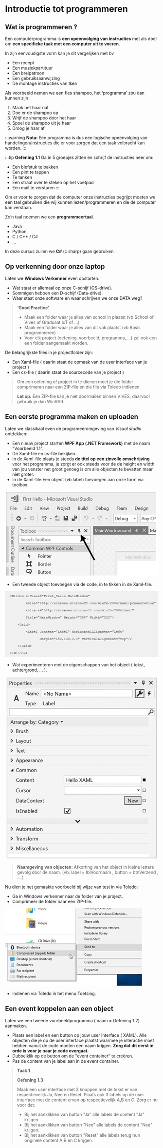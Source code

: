 # Introductie tot programmeren

## Wat is programmeren ?

Een computerprogramma is **een opeenvolging van instructies** met als doel om **een specifieke taak met een computer uit te voeren**.

In zijn eenvoudigste vorm kan je dit vergelijken met bv 
* Een recept
* Een muziekpartituur
* Een breipatroon
* Een gebruiksaanwijzing
* De montage instructies van Ikea

Als voorbeeld nemen we een fles shampoo, het ‘programma’ zou dan kunnen zijn :

1. Maak het haar nat
2. Doe er de shampoo op
3. Wrijf de shampoo door het haar
4. Spoel de shampoo uit je haar
5. Droog je haar af

:::warning **Nota:**
Een programma is dus een logische opeenvolging van handelingen/instructies die er voor zorgen dat een taak volbracht kan worden.
:::

:::tip **Oefening 1.1**
Ga in 5 groepjes zitten en schrijf de instructies neer om: 
* Een biefstuk te bakken
* Een pint te tappen
* Te tanken
* Een straat over te steken op het voetpad
* Een mail te versturen
:::

Om er voor te zorgen dat de computer onze instructies begrijpt moeten we een taal gebruiken die wij kunnen lezen/programmeren en die de computer kan verstaan.

Zo’n taal noemen we een **programmeertaal**. 

* Java
* Python
* C / C++ / C#
* …

In deze cursus zullen we **C#** (c sharp) gaan gebruiken.

## Op verkenning door onze laptop
Laten we **Windows Verkenner** even opstarten.
* Wat staat er allemaal op onze C-schijf (OS-drive).
* Sommigen hebben een D-schijf (Data-drive).
* Waar staat onze software en waar schrijven we onze DATA weg?

> **‘Good Practice’** 
>* Maak een folder waar je alles van school in plaatst
(vb School of Vives of Graduaat IoT of …)
>* Maak een folder waar je alles van dit vak plaatst
(vb Basis programmeren)
>* Voor elk project (oefening, voorbeeld, programma,… ) zal ook een een folder aangemaakt worden.

De belangrijkste files in je projectfolder zijn:
* Een Xaml-file ( daarin staat de opmaak van de user interface van je project )
* Een cs-file ( daarin staat de sourcecode van je project )
> Om een oefening of project in te dienen moet je die folder comprimeren naar een ZIP-file en die file via Toledo indienen. 
> 
> **Let op:** Een ZIP-file kan je niet doormailen binnen VIVES, daarvoor gebruik je dan WinRAR. 

## Een eerste programma maken en uploaden

Laten we klassikaal even de programeeromgeving van *Visual studio* ontdekken:
* Een nieuw project starten **WPF App (.NET Framework)** met de naam "Voorbeeld 1.1".
* De Xaml-file en cs-file bekijken.
* In de Xaml-file plaats je steeds **de titel op een zinvolle omschrijving** voor het programma, je zorgt er ook steeds voor de de height en width van jou venster net groot genoeg is om alle objecten te bevatten maar niet groter.
* In de Xaml-file Een object (vb label) toevoegen aan onze form via toolbox.

![download](./images/afbeelding2.jpg)

* Een tweede object toevoegen via de code, in te tikken in de Xaml-file.

![download](./images/afbeelding3.jpg)

* Wat experimenteren met de eigenschappen van het object ( tekst, achtergrond, … ).

![download](./images/afbeelding4.jpg)

> **Naamgeving van objecten:**
Afkorting van het object in kleine letters gevolg door de naam.
(vb: label = lblVoornaam , button = btnVerzend , … )

Nu dien je het gemaakte voorbeeld bij wijze van test in via Toledo:
* Ga in Windows verkenner naar de folder van je project.
* Comprimeer de folder naar een ZIP-file.

![download](./images/afbeelding1.jpg)

* Indienen via Toledo in het menu Toetsing.

## Een event koppelen aan een object

Laten we een tweede voorbeeldprogramma ( naam = Oefening 1.2) aanmaken.
* Plaats een label en een button op jouw user interface ( XAML). Alle objecten die je op de user interface plaatst waarmee je interactie moet hebben vanuit de code moeten een naam krijgen. **Zorg dat dit eerst in orde is voor je naar je code overgaat.**
* Dubbelklik op de button om de "event container" te creëren.
* Pas de content van je label aan in de event container.

> **Taak 1**
>
>**Oefening 1.3**
>
> Maak een user interface met 3 knoppen met de tekst er van respectievelijk Ja, Nee en Reset. Plaats ook 3 labels op de user interface met de content ervan op respectievelijk A,B en C.
> Zorg er nu voor dat:
> * Bij het aanklikken van button "Ja" alle labels de content "Ja" krijgen.
> * Bij het aanklikken van button "Nee" alle labels de content "Nee" krijgen.
> * Bij het aanklikken van button "Reset" alle labels terug hun originele content A,B en C krijgen.


